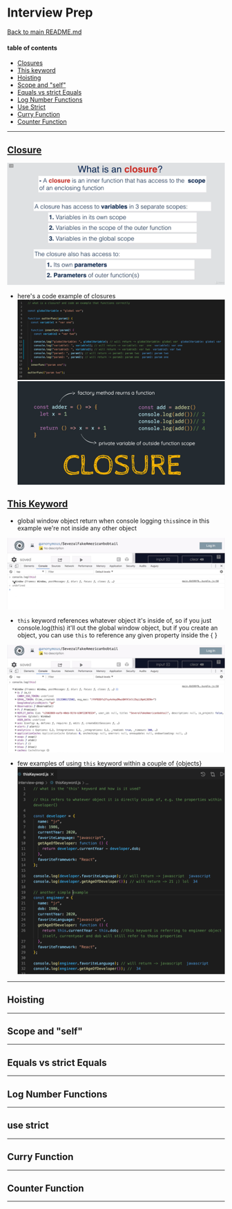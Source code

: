# Interview Prep
[Back to main README.md](../README.md)

#### table of contents
- [Closures](#closure)
- [This keyword](#this)
- [Hoisting](#hoisting)
- [Scope and "self"](#scope-and-"self")
- [Equals vs strict Equals](#equals-vs-strict-equals)
- [Log Number Functions](#log-number-functions)
- [Use Strict](#use-strict)
- [Curry Function](#curry-function)
- [Counter Function](#counter-function)

----

## [Closure](closure.js)
![closure](./assets/closure.png)
- here's a code example of closures
![example of closure](./assets/closure1.png)
![closure](./assets/closure.jpg)

## [This Keyword](thisKeyword.js)
- global window object return when console logging `this`since in this example we're not inside any other object

![global window object return when console logging `this`](./assets/this.jpg)

- `this` keyword references whatever object it's inside of, so if you just console.log(this) it'll out the global window object, but if you create an object, you can use `this` to reference any given property inside the { }

![global window object return when console logging `this`](./assets/this1.jpg)

- few examples of using `this` keyword within a couple of {objects}
![example with the developer object console logging `this`](./assets/this.png)

---

## Hoisting

---

## Scope and "self"

---

## Equals vs strict Equals

---


## Log Number Functions

---


## use strict

---


## Curry Function

---


## Counter Function

---

